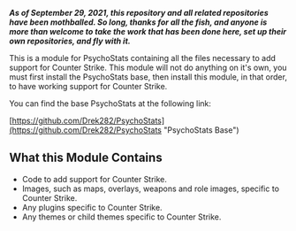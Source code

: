 ***As of September 29, 2021, this repository and all related repositories have been mothballed.  So long, thanks for all the fish, and anyone is more than welcome to take the work that has been done here, set up their own repositories, and fly with it.***

This is a module for PsychoStats containing all the files necessary to add support for Counter Strike.  This module will not do anything on it's own, you must first install the PsychoStats base, then install this module, in that order, to have working support for Counter Strike.

You can find the base PsychoStats at the following link:

[https://github.com/Drek282/PsychoStats](https://github.com/Drek282/PsychoStats "PsychoStats Base")


## **What this Module Contains**

* Code to add support for Counter Strike.
* Images, such as maps, overlays, weapons and role images, specific to Counter Strike.
* Any plugins specific to Counter Strike.
* Any themes or child themes specific to Counter Strike.
